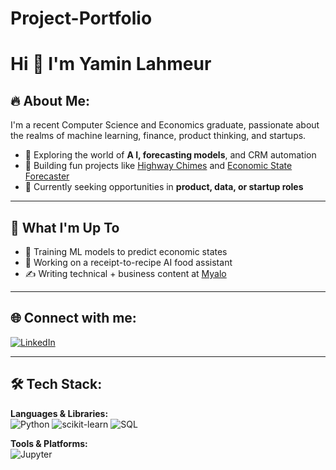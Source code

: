 # Project-Portfolio
# Hi 👋 I'm Yamin Lahmeur

## 🔥 About Me:
I'm a recent Computer Science and Economics graduate, passionate about the realms of machine learning, finance, product thinking, and startups.

- 💼 Exploring the world of **A I, forecasting models**, and CRM automation  
- 🧠 Building fun projects like [Highway Chimes](#) and [Economic State Forecaster](#)  
- 🎯 Currently seeking opportunities in **product, data, or startup roles**

---

## 🚀 What I'm Up To

- 🤖 Training ML models to predict economic states  
- 🧾 Working on a receipt-to-recipe AI food assistant  
- ✍️ Writing technical + business content at [Myalo](https://github.com/YOUR_ORG)

---

## 🌐 Connect with me:
[![LinkedIn]([https://img.shields.io/badge/-LinkedIn-0A66C2?style=flat-square&logo=linkedin&logoColor=white)](https://www.linkedin.com/in/yaminlahmeur](https://www.linkedin.com/in/yamin-lahmeur/))

---

## 🛠️ Tech Stack:

**Languages & Libraries:**  
![Python](https://img.shields.io/badge/-Python-3776AB?style=flat-square&logo=python&logoColor=white)
![scikit-learn](https://img.shields.io/badge/-scikit--learn-F7931E?style=flat-square&logo=scikit-learn&logoColor=white)
![SQL](https://img.shields.io/badge/-SQL-4479A1?style=flat-square&logo=postgresql&logoColor=white)

**Tools & Platforms:**  
![Jupyter](https://img.shields.io/badge/-Jupyter-F37626?style=flat-square&logo=jupyter&logoColor=white)
